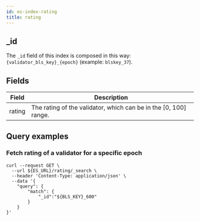 ```yaml
---
id: es-index-rating
title: rating
---
```


[comment]: # (mx-context-auto)

## _id

The `_id` field of this index is composed in this way: `{validator_bls_key}_{epoch}` (example: `blskey_37`).

[comment]: # (mx-context-auto)

## Fields

| Field     | Description                                                      |
|-----------|------------------------------------------------------------------|
| rating    | The rating of the validator, which can be in the [0, 100] range. |

[comment]: # (mx-context-auto)

## Query examples

[comment]: # (mx-context-auto)

### Fetch rating of a validator for a specific epoch

```
curl --request GET \
  --url ${ES_URL}/rating/_search \
  --header 'Content-Type: application/json' \
  --data '{
	"query": {
		"match": {
			"_id":"${BLS_KEY}_600"
		}
	}
}'
```

